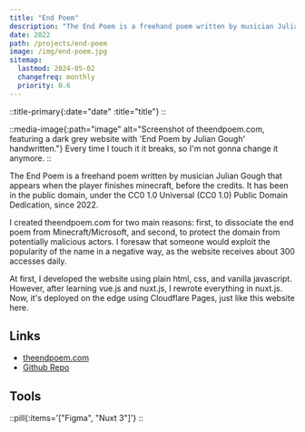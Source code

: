```yaml
---
title: "End Poem"
description: "The End Poem is a freehand poem written by musician Julian Gough that appears when the player finishes minecraft, before the credits. It has been in the public domain, under the CC0 1.0 Universal (CC0 1.0) Public Domain Dedication, since 2022."
date: 2022
path: /projects/end-poem
image: /img/end-poem.jpg
sitemap:
  lastmod: 2024-05-02
  changefreq: monthly
  priority: 0.6
---
```


::title-primary{:date="date" :title="title"}
::

::media-image{:path="image" alt="Screenshot of theendpoem.com, featuring a dark grey website with 'End Poem by Julian Gough' handwritten."}
Every time I touch it it breaks, so I'm not gonna change it anymore.
::

The End Poem is a freehand poem written by musician Julian Gough that appears when the player finishes minecraft, before the credits. It has been in the public domain, under the CC0 1.0 Universal (CC0 1.0) Public Domain Dedication, since 2022.

I created theendpoem.com for two main reasons: first, to dissociate the end poem from Minecraft/Microsoft, and second, to protect the domain from potentially malicious actors. I foresaw that someone would exploit the popularity of the name in a negative way, as the website receives about 300 accesses daily.

At first, I developed the website using plain html, css, and vanilla javascript. However, after learning vue.js and nuxt.js, I rewrote everything in nuxt.js. Now, it's deployed on the edge using Cloudflare Pages, just like this website here.

## Links

- [theendpoem.com](https://www.theendpoem.com)
- [Github Repo](https://github.com/ArthurSegato/EndPoem)

## Tools

::pill{:items='["Figma", "Nuxt 3"]'}
::
